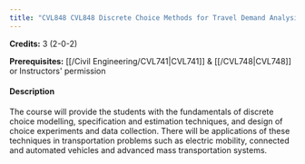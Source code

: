 ```yaml
---
title: "CVL848 CVL848 Discrete Choice Methods for Travel Demand Analysis"
---
```

**Credits:** 3 (2-0-2)

**Prerequisites:** [[/Civil Engineering/CVL741|CVL741]] & [[/CVL748|CVL748]] or Instructors' permission

#### Description
The course will provide the students with the fundamentals of discrete choice modelling, specification and estimation techniques, and design of choice experiments and data collection. There will be applications of these techniques in transportation problems such as electric mobility, connected and automated vehicles and advanced mass transportation systems.